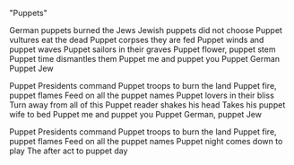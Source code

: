 "Puppets"

German puppets burned the Jews
Jewish puppets did not choose
Puppet vultures eat the dead
Puppet corpses they are fed
Puppet winds and puppet waves
Puppet sailors in their graves
Puppet flower, puppet stem
Puppet time dismantles them
Puppet me and puppet you
Puppet German
Puppet Jew

Puppet Presidents command
Puppet troops to burn the land
Puppet fire, puppet flames
Feed on all the puppet names
Puppet lovers in their bliss
Turn away from all of this
Puppet reader shakes his head
Takes his puppet wife to bed
Puppet me and puppet you
Puppet German, puppet Jew

Puppet Presidents command
Puppet troops to burn the land
Puppet fire, puppet flames
Feed on all the puppet names
Puppet night comes down to play
The after act to puppet day
